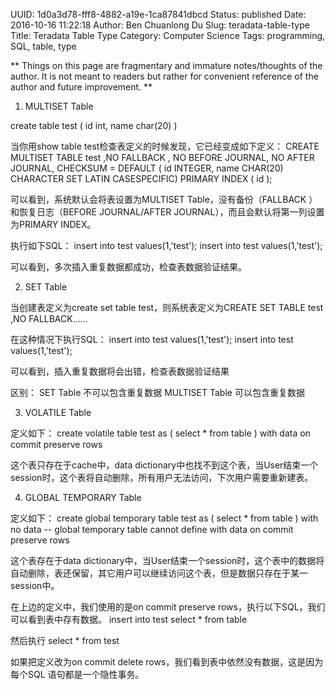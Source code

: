 UUID: 1d0a3d78-fff8-4882-a19e-1ca87841dbcd
Status: published
Date: 2016-10-16 11:22:18
Author: Ben Chuanlong Du
Slug: teradata-table-type
Title: Teradata Table Type
Category: Computer Science
Tags: programming, SQL, table, type

**
Things on this page are
fragmentary and immature notes/thoughts of the author.
It is not meant to readers
but rather for convenient reference of the author and future improvement.
**

1. MULTISET Table

create table test
( id int,
  name char(20)
)

当你用show table test检查表定义的时候发现，它已经变成如下定义：
CREATE MULTISET TABLE test ,NO FALLBACK ,
     NO BEFORE JOURNAL,
     NO AFTER JOURNAL,
     CHECKSUM = DEFAULT
     (
      id INTEGER,
      name CHAR(20) CHARACTER SET LATIN CASESPECIFIC)
PRIMARY INDEX ( id );

可以看到，系统默认会将表设置为MULTISET Table，没有备份（FALLBACK ）和恢复日志（BEFORE JOURNAL/AFTER JOURNAL），而且会默认将第一列设置为PRIMARY INDEX。

执行如下SQL：
insert into test values(1,'test');
insert into test values(1,'test');

可以看到，多次插入重复数据都成功，检查表数据验证结果。

2. SET Table

当创建表定义为create set table test，则系统表定义为CREATE SET TABLE test ,NO FALLBACK……

在这种情况下执行SQL：
insert into test values(1,'test');
insert into test values(1,'test');

可以看到，插入重复数据将会出错，检查表数据验证结果

区别：
SET Table 不可以包含重复数据
MULTISET Table 可以包含重复数据

3. VOLATILE Table

定义如下：
create volatile table test as
( select * from table
) with data
on commit preserve rows

这个表只存在于cache中，data dictionary中也找不到这个表，当User结束一个session时，这个表将自动删除，所有用户无法访问，下次用户需要重新建表。

4. GLOBAL TEMPORARY Table

定义如下：
create global temporary table test as
( select * from table
) with no data    -- global temporary table cannot define with data
on commit preserve rows

这个表存在于data dictionary中，当User结束一个session时，这个表中的数据将自动删除，表还保留，其它用户可以继续访问这个表，但是数据只存在于某一session中。

在上边的定义中，我们使用的是on commit preserve rows，执行以下SQL，我们可以看到表中存有数据。
insert into test
select *
from table

然后执行
select *
from test

如果把定义改为on commit delete rows，我们看到表中依然没有数据，这是因为每个SQL 语句都是一个隐性事务。
